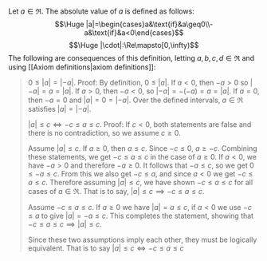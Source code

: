 Let $a\in\Re$. The absolute value of $a$ is defined as follows:
$$\Huge |a|=\begin{cases}a&\text{if}&a\geq0\\-a&\text{if}&a<0\end{cases}$$
$$\Huge |\cdot|:\Re\mapsto[0,\infty)$$
The following are consequences of this definition, letting $a,b,c,d\in\Re$ and using [[Axiom definitions|axiom definitions]]:
>$0\leq|a|=|-a|$. Proof:
>By definition, $0\leq|a|$. If $a<0$, then $-a>0$ so $|-a|=a=|a|$. If $a>0$, then $-a<0$, so $|-a|=-(-a)=a=|a|$. If $a=0$, then $-a=0$ and $|a|=0=|-a|$. Over the defined intervals, $a\in\Re$ satisfies $|a|=|-a|$.
>
>$|a|\leq c\iff -c\leq a\leq c$. Proof:
>If $c<0$, both statements are false and there is no contradiction, so we assume $c\geq 0$. 
>
>Assume $|a|\leq c$. If $a\geq 0$, then $a\leq c$. Since $-c\leq 0$, $a\geq -c$. Combining these statements, we get $-c\leq a\leq c$ in the case of $a\geq 0$. If $a<0$, we have $-a>0$ and therefore $-a\geq 0$. It follows that $-a\leq c$, so we get $0\leq -a\leq c$. From this we also get $-c\leq a$, and since $a<0$ we get $-c\leq a\leq c$. Therefore assuming $|a|\leq c$, we have shown $-c\leq a\leq c$ for all cases of $a\in\Re$. That is to say, $|a|\leq c\implies -c\leq a\leq c$.
>
>Assume $-c\leq a\leq c$. If $a\geq0$ we have $|a|=a\leq c$, if $a<0$ we use $-c\leq a$ to give $|a|=-a\leq c$. This completes the statement, showing that $-c\leq a\leq c\implies |a|\leq c$.
>
>Since these two assumptions imply each other, they must be logically equivalent. That is to say $|a|\leq c\iff -c\leq a\leq c$ 